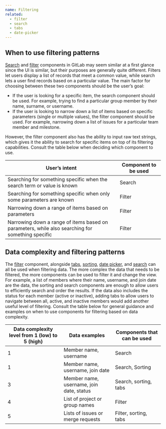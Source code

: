 ```yaml
---
name: Filtering
related:
  - filter
  - search
  - tabs
  - date-picker
---
```

## When to use filtering patterns

[Search](/components/search) and [filter](/components/filter) components in GitLab may seem similar at a first glance since the UI is similar, but their purposes are generally quite different. Filters let users display a list of records that meet a common value, while search lets a user find records based on a particular value. The main factor for choosing between these two components should be the user’s goal:
* If the user is looking for a specific item, the search component should be used. For example, trying to find a particular group member by their name, surname, or username.
* If the user is looking to narrow down a list of items based on specific parameters (single or multiple values), the filter component should be used. For example, narrowing down a list of issues for a particular team member and milestone.

However, the filter component also has the ability to input raw text strings, which gives it the ability to search for specific items on top of its filtering capabilities. Consult the table below when deciding which component to use.

| User’s intent | Component to be used |
|---------------|------------------|
| Searching for something specific when the search term or value is known | Search |
| Searching for something specific when only some parameters are known | Filter |
| Narrowing down a range of items based on parameters | Filter |
| Narrowing down a range of items based on parameters, while also searching for something specific | Filter |

## Data complexity and filtering patterns

The [filter](/components/filter) component, alongside [tabs](/components/tabs), [sorting](/components/sorting), [date picker](/components/date-picker), and [search](components/search) can all be used when filtering data. The more complex the data that needs to be filtered, the more components can be used to filter it and change the view. For example, a list of members where their name, username, and join date are the data, the sorting and search components are enough to allow users to efficiently search and order the results. If the data also includes the status for each member (active or inactive), adding tabs to allow users to navigate between all, active, and inactive members would add another useful level of filtering. Consult the table below for general guidance and examples on when to use components for filtering based on data complexity.

| Data complexity level from 1 (low) to 5 (high) | Data examples | Components that can be used |
|-----------------------|---------------|-----------------------------|
| 1 | Member name, username | Search |
| 1 | Member name, username, join date | Search, Sorting |
| 3 | Member name, username, join date, status | Search, sorting, tabs |
| 4 | List of project or group names | Filter |
| 5 | Lists of issues or merge requests | Filter, sorting, tabs |
